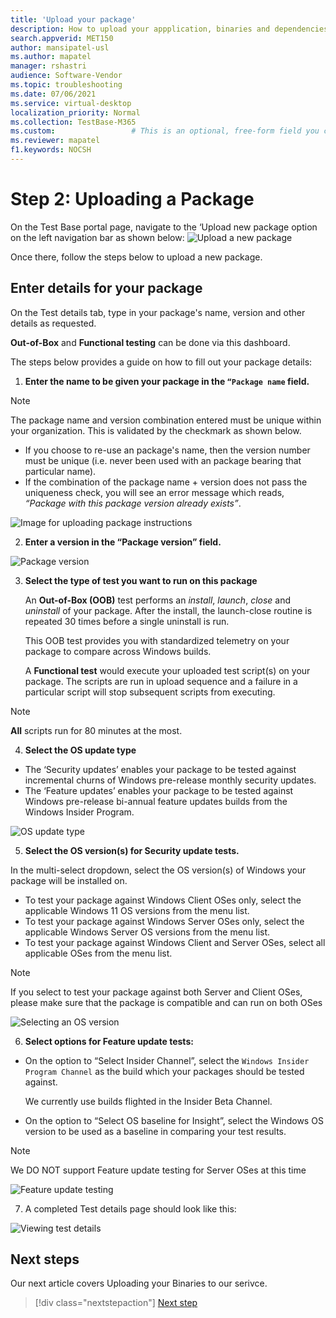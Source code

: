 ```yaml
---
title: 'Upload your package'
description: How to upload your appplication, binaries and dependencies onto Test Base
search.appverid: MET150
author: mansipatel-usl
ms.author: mapatel
manager: rshastri
audience: Software-Vendor
ms.topic: troubleshooting
ms.date: 07/06/2021
ms.service: virtual-desktop
localization_priority: Normal
ms.collection: TestBase-M365
ms.custom:                 # This is an optional, free-form field you can use to define your own collection of articles. If you have more than one value, format as a bulleted list. This field truncates to something like 144 characters (inclusive of spaces) so keep it short.
ms.reviewer: mapatel
f1.keywords: NOCSH
---
```


# Step 2: Uploading a Package

On the Test Base portal page, navigate to the ‘Upload new package option on the left navigation bar as shown below:
![Upload a new package](Media/Upload-New-Package.png)

Once there, follow the steps below to upload a new package.

## Enter details for your package

On the Test details tab, type in your package's name, version and other details as requested. 

**Out-of-Box** and **Functional testing** can be done via this dashboard.

The steps below provides a guide on how to fill out your package details:

1.	**Enter the name to be given your package in the ```“Package name``` field.**

> [!Note]  
> The package name and version combination entered must be unique within your organization. This is validated by the checkmark as shown below.
  
  - If you choose to re-use an package's name, then the version number must be unique (i.e. never been used with an package bearing that particular name).
  - If the combination of the package name + version does not pass the uniqueness check, you will see an error message which reads, *“Package with this package version already exists”*. 

![Image for uploading package instructions](Media/Instructions.png)

2. **Enter a version in the “Package version” field.**

![Package version](Media/ApplicationVersion.png)

3.	**Select the type of test you want to run on this package**

    An **Out-of-Box (OOB)** test performs an *install*, *launch*, *close* and *uninstall* of your package. After the install, the launch-close routine is repeated 30 times before a single uninstall is run. 
    
    This OOB test provides you with standardized telemetry on your package to compare across Windows builds.

    A **Functional test** would execute your uploaded test script(s) on your package. The scripts are run in upload sequence and a failure in a particular script will stop subsequent scripts from executing.

> [!Note]
> **All** scripts run for 80 minutes at the most. 
    
4.	**Select the OS update type**

   - The ‘Security updates’ enables your package to be tested against incremental churns of Windows pre-release monthly security updates. 
   - The ‘Feature updates’ enables your package to be tested against Windows pre-release bi-annual feature updates builds from the Windows Insider Program.
<!---
Change to the correct picture
-->
![OS update type](Media/OSUpdateType.png)

5.	**Select the OS version(s) for Security update tests.**

In the multi-select dropdown, select the OS version(s) of Windows your package will be installed on. 

  - To test your package against Windows Client OSes only, select the applicable Windows 11 OS versions from the menu list.
  - To test your package against Windows Server OSes only, select the applicable Windows Server OS versions from the menu list.
  - To test your package against Windows Client and Server OSes, select all applicable OSes from the menu list. 

> [!Note]
> If you select to test your package against both Server and Client OSes, please make sure that the package is compatible and can run on both OSes


![Selecting an OS version](Media/OSVersion.png)
<!---
Change to the correct picture
-->
6.	**Select options for Feature update tests:**

  - On the option to “Select Insider Channel”, select the ```Windows Insider Program Channel``` as the build which your packages should be tested against.
  
    We currently use builds flighted in the Insider Beta Channel.

  - On the option to “Select OS baseline for Insight”, select the Windows OS version to be used as a baseline in comparing your test results. 

> [!Note]
> We DO NOT support Feature update testing for Server OSes at this time
<!---
Note to actual note format for markdown
-->
<!---
Change to the correct picture
-->
![Feature update testing](Media/FeatureUpdate.png)

7.	A completed Test details page should look like this: 

![Viewing test details](Media/TestDetails.png)
## Next steps

Our next article covers Uploading your Binaries to our serivce.
> [!div class="nextstepaction"]
> [Next step](binaries.md)

<!---
Add button for next page
-->

